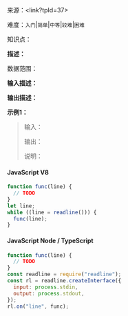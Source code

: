 来源：<link?tpId=37>

难度：`入门`|`简单`|`中等`|`较难`|`困难`

知识点：

**描述：**

数据范围：

**输入描述：**

**输出描述：**

**示例1：**

> 输入：
>
> 输出：
>
> 说明：

<!-- tabs:start -->

#### **JavaScript V8**

```javascript
function func(line) {
  // TODO
}
let line;
while ((line = readline())) {
  func(line);
}
```

#### **JavaScript Node / TypeScript**

```javascript
function func(line) {
  // TODO
}
const readline = require("readline");
const rl = readline.createInterface({
  input: process.stdin,
  output: process.stdout,
});
rl.on("line", func);
```

<!-- tabs:end -->
